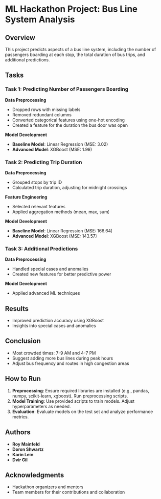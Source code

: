 # ML Hackathon Project: Bus Line System Analysis

## Overview
This project predicts aspects of a bus line system, including the number of passengers boarding at each stop, the total duration of bus trips, and additional predictions.

## Tasks

### Task 1: Predicting Number of Passengers Boarding

**Data Preprocessing**
- Dropped rows with missing labels
- Removed redundant columns
- Converted categorical features using one-hot encoding
- Created a feature for the duration the bus door was open

**Model Development**
- **Baseline Model**: Linear Regression (MSE: 3.02)
- **Advanced Model**: XGBoost (MSE: 1.99)

### Task 2: Predicting Trip Duration

**Data Preprocessing**
- Grouped stops by trip ID
- Calculated trip duration, adjusting for midnight crossings

**Feature Engineering**
- Selected relevant features
- Applied aggregation methods (mean, max, sum)

**Model Development**
- **Baseline Model**: Linear Regression (MSE: 166.64)
- **Advanced Model**: XGBoost (MSE: 143.57)

### Task 3: Additional Predictions

**Data Preprocessing**
- Handled special cases and anomalies
- Created new features for better predictive power

**Model Development**
- Applied advanced ML techniques

## Results
- Improved prediction accuracy using XGBoost
- Insights into special cases and anomalies

## Conclusion
- Most crowded times: 7-9 AM and 4-7 PM
- Suggest adding more bus lines during peak hours
- Adjust bus frequency and routes in high congestion areas

## How to Run

1. **Preprocessing**: Ensure required libraries are installed (e.g., pandas, numpy, scikit-learn, xgboost). Run preprocessing scripts.
2. **Model Training**: Use provided scripts to train models. Adjust hyperparameters as needed.
3. **Evaluation**: Evaluate models on the test set and analyze performance metrics.

## Authors

- **Roy Mainfeld**
- **Doron Shwartz**
- **Karin Lein**
- **Dvir Gil**

## Acknowledgments

- Hackathon organizers and mentors
- Team members for their contributions and collaboration
